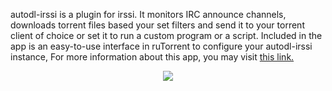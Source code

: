 autodl-irssi is a plugin for irssi. It monitors IRC announce channels, downloads torrent files based your set filters and send it to your torrent client of choice or set it to run a custom program or a script. Included in the app is an easy-to-use interface in ruTorrent to configure your autodl-irssi instance, For more information about this app, you may visit [this link.](https://autodl-community.github.io/autodl-irssi/)

<p align="center"><img src="https://docs.usbx.me/uploads/images/gallery/2019-09/scaled-1680-/image-1568625962370.png"></p>